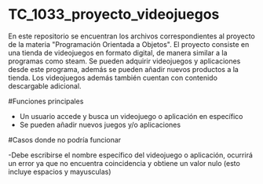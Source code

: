 # TC_1033_proyecto_videojuegos
En este repositorio se encuentran los archivos correspondientes al proyecto de la materia "Programación Orientada a Objetos".
El proyecto consiste en una tienda de videojuegos en formato digital, de manera similar a la programas como steam. Se pueden adquirir videojuegos y aplicaciones desde este programa, además se pueden añadir nuevos productos a la tienda. Los videojuegos además también cuentan con contenido descargable adicional.

#Funciones principales
- Un usuario accede y busca un videojuego o aplicación en específico
- Se pueden añadir nuevos juegos y/o aplicaciones

#Casos donde no podría funcionar

-Debe escribirse el nombre específico del videojuego o aplicación, ocurrirá un error ya que no encuentra coincidencia y obtiene un valor nulo (esto incluye espacios y mayusculas)
